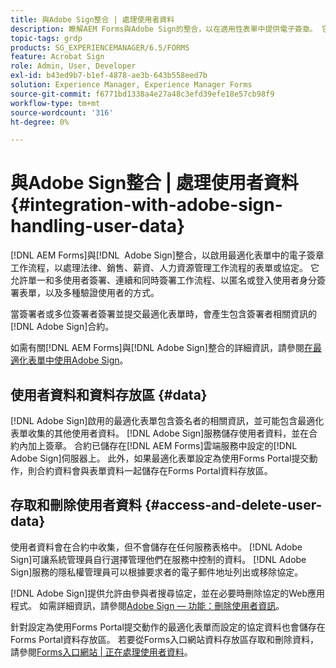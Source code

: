 ```yaml
---
title: 與Adobe Sign整合 | 處理使用者資料
description: 瞭解AEM Forms與Adobe Sign的整合，以在適用性表單中提供電子簽章。 它支援各種工作流程的多個簽署選項。
topic-tags: grdp
products: SG_EXPERIENCEMANAGER/6.5/FORMS
feature: Acrobat Sign
role: Admin, User, Developer
exl-id: b43ed9b7-b1ef-4878-ae3b-643b558eed7b
solution: Experience Manager, Experience Manager Forms
source-git-commit: f6771bd1338a4e27a48c3efd39efe18e57cb98f9
workflow-type: tm+mt
source-wordcount: '316'
ht-degree: 0%

---
```


# 與Adobe Sign整合 | 處理使用者資料 {#integration-with-adobe-sign-handling-user-data}

[!DNL AEM Forms]與[!DNL &#x200B; Adobe Sign]整合，以啟用最適化表單中的電子簽章工作流程，以處理法律、銷售、薪資、人力資源管理工作流程的表單或協定。 它允許單一和多使用者簽署、連續和同時簽署工作流程、以匿名或登入使用者身分簽署表單，以及多種驗證使用者的方式。

當簽署者或多位簽署者簽署並提交最適化表單時，會產生包含簽署者相關資訊的[!DNL Adobe Sign]合約。

如需有關[!DNL AEM Forms]與[!DNL Adobe Sign]整合的詳細資訊，請參閱[在最適化表單中使用Adobe Sign](/help/forms/using/working-with-adobe-sign.md)。

## 使用者資料和資料存放區 {#data}

[!DNL Adobe Sign]啟用的最適化表單包含簽名者的相關資訊，並可能包含最適化表單收集的其他使用者資料。 [!DNL Adobe Sign]服務儲存使用者資料，並在合約內加上簽章。 合約已儲存在[!DNL AEM Forms]雲端服務中設定的[!DNL Adobe Sign]伺服器上。 此外，如果最適化表單設定為使用Forms Portal提交動作，則合約資料會與表單資料一起儲存在Forms Portal資料存放區。

## 存取和刪除使用者資料 {#access-and-delete-user-data}

使用者資料會在合約中收集，但不會儲存在任何服務表格中。 [!DNL Adobe Sign]可讓系統管理員自行選擇管理他們在服務中控制的資料。 [!DNL Adobe Sign]服務的隱私權管理員可以根據要求者的電子郵件地址列出或移除協定。

[!DNL Adobe Sign]提供允許由參與者搜尋協定，並在必要時刪除協定的Web應用程式。 如需詳細資訊，請參閱[Adobe Sign — 功能：刪除使用者資訊](https://helpx.adobe.com/tw/sign/help/adobesign_gdpr_user_deletion.html)。

針對設定為使用Forms Portal提交動作的最適化表單而設定的協定資料也會儲存在Forms Portal資料存放區。 若要從Forms入口網站資料存放區存取和刪除資料，請參閱[Forms入口網站 | 正在處理使用者資料](/help/forms/using/forms-portal-handling-user-data.md)。

